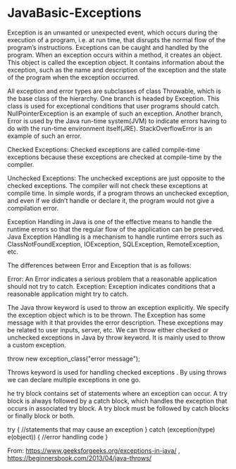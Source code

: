 # JavaBasic-Exceptions

Exception is an unwanted or unexpected event, which occurs during the execution of a program, i.e. at run time, that disrupts the normal flow of the program’s instructions. Exceptions can be caught and handled by the program. When an exception occurs within a method, it creates an object. This object is called the exception object. It contains information about the exception, such as the name and description of the exception and the state of the program when the exception occurred.

All exception and error types are subclasses of class Throwable, which is the base class of the hierarchy. One branch is headed by Exception. This class is used for exceptional conditions that user programs should catch. NullPointerException is an example of such an exception. Another branch, Error is used by the Java run-time system(JVM) to indicate errors having to do with the run-time environment itself(JRE). StackOverflowError is an example of such an error.

Checked Exceptions: Checked exceptions are called compile-time exceptions because these exceptions are checked at compile-time by the compiler.
 
Unchecked Exceptions: The unchecked exceptions are just opposite to the checked exceptions. The compiler will not check these exceptions at compile time. In simple words, if a program throws an unchecked exception, and even if we didn’t handle or declare it, the program would not give a compilation error.

Exception Handling in Java is one of the effective means to handle the runtime errors so that the regular flow of the application can be preserved. Java Exception Handling is a mechanism to handle runtime errors such as ClassNotFoundException, IOException, SQLException, RemoteException, etc.

The differences between Error and Exception that is as follows: 

Error: An Error indicates a serious problem that a reasonable application should not try to catch.
Exception: Exception indicates conditions that a reasonable application might try to catch.


The Java throw keyword is used to throw an exception explicitly. We specify the exception object which is to be thrown. The Exception has some message with it that provides the error description. These exceptions may be related to user inputs, server, etc. We can throw either checked or unchecked exceptions in Java by throw keyword. It is mainly used to throw a custom exception.  

throw new exception_class("error message");  

Throws keyword is used for handling checked exceptions . By using throws we can declare multiple exceptions in one go.

he try block contains set of statements where an exception can occur. A try block is always followed by a catch block, which handles the exception that occurs in associated try block. A try block must be followed by catch blocks or finally block or both.

try
{
     //statements that may cause an exception
}
catch (exception(type) e(object))‏
{
     //error handling code
}

From:
https://www.geeksforgeeks.org/exceptions-in-java/ , https://beginnersbook.com/2013/04/java-throws/

